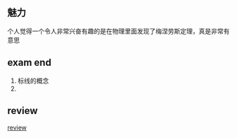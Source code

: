 ## 魅力

个人觉得一个令人非常兴奋有趣的是在物理里面发现了梅涅劳斯定理，真是非常有意思

## exam end

1. 标线的概念
2.

## review

[review](RES/review/README.md)
